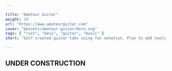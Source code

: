 ```yaml
---

title: "Amateur Guitar"
weight: 10
url: "https://www.amateurguitar.com"
cover: "@assets/amateur-guitar/hero.svg"
tags: [ "rust", "bevy", "guitar", "music" ]
short: "Self created guitar tabs using fun notation. Plan to add tools, tutorial and videos in the future"

---
```


## UNDER CONSTRUCTION
